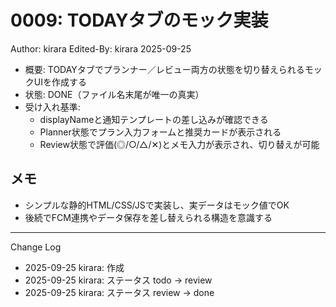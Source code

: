 # 0009: TODAYタブのモック実装

Author: kirara
Edited-By: kirara 2025-09-25

- 概要: TODAYタブでプランナー／レビュー両方の状態を切り替えられるモックUIを作成する
- 状態: DONE（ファイル名末尾が唯一の真実）
- 受け入れ基準:
  - displayNameと通知テンプレートの差し込みが確認できる
  - Planner状態でプラン入力フォームと推奨カードが表示される
  - Review状態で評価(◎/○/△/✕)とメモ入力が表示され、切り替えが可能

## メモ
- シンプルな静的HTML/CSS/JSで実装し、実データはモック値でOK
- 後続でFCM連携やデータ保存を差し替えられる構造を意識する

---
Change Log
- 2025-09-25 kirara: 作成
- 2025-09-25 kirara: ステータス todo → review
- 2025-09-25 kirara: ステータス review → done
